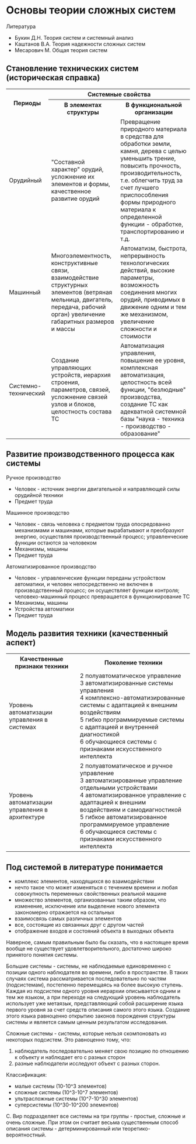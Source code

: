 # Основы теории сложных систем

Литература

- Букин Д.Н. Теория систем и системный анализ
- Каштанов В.А. Теория надежности сложных систем
- Месарович М. Общая теория систем

## Становление технических систем (историческая справка)

<table>
    <tr>
        <th rowspan="2">Периоды</th>
        <th colspan="2">Системные свойства</th>
    </tr>
    <tr>
        <th>В элементах структуры</th>
        <th>В функциональной организации</th>
    </tr>
    <tr>
        <td>Орудийный</td>
        <td>"Составной характер" орудий, усложнение их элементов и формы, качественное развитие орудий</td>
        <td>Превращение природного материала в средства для обработки земли, камня, дерева с целью уменьшить трение, повысить прочность, производительность, т.е. облегчить труд за счет лучшего приспособления формы природного материала к определенной функции - обработке, транспортированию и т.д.</td>
    </tr>
        <tr>
        <td>Машинный</td>
        <td>Многоэлементность, конструктивные связи, взаимодействие структурных элементов (ветряная мельница, двигатель, передача, рабочий орган) увеличение габаритных размеров и массы</td>
        <td>Автоматизм, быстрота, непрерывность технологических действий, высокие параметры, возможность соединения многих орудий, приводимых в движение одним и тем же механизмом, увеличение сложности и стоимости</td>
    </tr>
        <tr>
        <td>Системно-технический</td>
        <td>Создание управляющих устройств, иерархия строения, параметров, связей, усложнение связей узлов и блоков, целостность состава ТС</td>
        <td>Автоматизация управления, повышение ее уровня, комплексная автоматизация, целостность всей функции, "безлюдные" производства, создание ТС как адекватной системной базы "наука - техника - производство - образование"</td>
    </tr>
</table>

## Развитие производственного процесса как системы

Ручное производство

- Человек - источник энергии двигательной и направляющей силы орудийной техники
- Предмет труда

Машинное производство

- Человек - связь человека с предметом труда опосредованно механизмами и машинами, которые вырабатывают и преобразуют энергию, осуществляя производственный процесс; управленческие функции остаются за человеком
- Механизмы, машины
- Предмет труда

Автоматизированное производство

- Человек - управленческие функции переданы устройством автоматики, и человек непосредственно не включен в производственный процесс; он осуществляет функции контроля; человеко-машинный процесс превращается в функционирование ТС
- Механизмы, машины
- Устройства автоматики
- Предмет труда

## Модель развития техники (качественный аспект)

<table>
    <tr>
        <th>Качественные признаки техники</th>
        <th>Поколение техники</th>
    </tr>
    <tr>
        <td>Уровень автоматизации управления в системах</td>
        <td>2 полуавтоматическое управление<br>3 автоматизированные системы управления<br>4 комплексно-автоматизированные системы с адаптацией к внешним воздействиям<br>5 гибко программируемые системы с адаптацией и внутренней диагностикой<br>6 обучающиеся системы с признаками искусственного интеллекта</td>
    </tr>
    <tr>
        <td>Уровень автоматизации управления в архитектуре</td>
        <td>2 полуавтоматическое и ручное управление<br>3 автоматизированные управление отдельными устройствами<br>4 автоматизированное управление с адаптацией к внешним воздействиям и самодиагностикой<br>5 гибкое автоматизированное программируемое управление<br>6 обучающиеся системы с признаками искусственного интеллекта</td>
    </tr>
</table>

## Под системой в литературе понимается

- комплекс элементов, находящихся во взаимодействии
- нечто такое что может изменяться с течением времени и любая совокупность переменных свойственных реальной машине
- множество элементов, организованных таким образом, что изменение, исключение или выделение нового элемента закономерно отражается на остальных
- взаимосвязь самых различных элементов
- все, состоящие из связанных друг с другом частей
- отображение входов и состояний объекта в выходных объекта

Наверное, самым правильным было бы сказать, что в настоящее время вообще не существует удовлетворительного, достаточно широко принятого понятия системы.

Большие системы - системы, не наблюдаемые единовременно с позиции одного наблюдателя во времени, либо в пространстве. В таких случаях система рассматривается последовательно по частям (подсистемам), постепенно перемещаясь на более высокую ступень. Каждая из подсистем одного уровня иерархии описывается одним и тем же языком, а при переходе на следующий уровень наблюдатель использует уже метаязык, представляющий собой расширение языка первого уровня за счет средств описания самого этого языка. Создание этого языка равноценно открытию законов порождения структуры системы и является самым ценным результатом исследования.

Сложные системы - системы, которые нельзя скомпоновать из некоторых подсистем. Это равноценно тому, что:

1. наблюдатель последовательно меняет свою позицию по отношению к объекту и наблюдает его с разных сторон
2. разные наблюдатели исследуют объект с разных сторон.

Классификация:

- малые системы (10-10^3 элементов)
- сложные системы (10^3-10^7 элементов)
- ультрасложные системы (10^7-10^30 элементов)
- суперсистемы (10^30-10^200 элементов)

С. Вир подразделяет все системы на три группы - простые, сложные и очень сложные. При этом он считает весьма существенным способ описания системы - детерминированный или теоретико-вероятностный.
